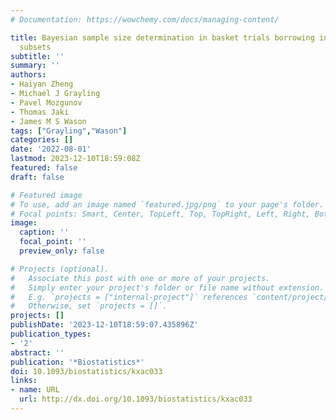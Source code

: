 ```yaml
---
# Documentation: https://wowchemy.com/docs/managing-content/

title: Bayesian sample size determination in basket trials borrowing information between
  subsets
subtitle: ''
summary: ''
authors:
- Haiyan Zheng
- Michael J Grayling
- Pavel Mozgunov
- Thomas Jaki
- James M S Wason
tags: ["Grayling","Wason"]
categories: []
date: '2022-08-01'
lastmod: 2023-12-10T18:59:08Z
featured: false
draft: false

# Featured image
# To use, add an image named `featured.jpg/png` to your page's folder.
# Focal points: Smart, Center, TopLeft, Top, TopRight, Left, Right, BottomLeft, Bottom, BottomRight.
image:
  caption: ''
  focal_point: ''
  preview_only: false

# Projects (optional).
#   Associate this post with one or more of your projects.
#   Simply enter your project's folder or file name without extension.
#   E.g. `projects = ["internal-project"]` references `content/project/deep-learning/index.md`.
#   Otherwise, set `projects = []`.
projects: []
publishDate: '2023-12-10T18:59:07.435896Z'
publication_types:
- '2'
abstract: ''
publication: '*Biostatistics*'
doi: 10.1093/biostatistics/kxac033
links:
- name: URL
  url: http://dx.doi.org/10.1093/biostatistics/kxac033
---
```

